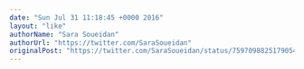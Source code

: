 ```yaml
---
date: "Sun Jul 31 11:18:45 +0000 2016"
layout: "like"
authorName: "Sara Soueidan"
authorUrl: "https://twitter.com/SaraSoueidan"
originalPost: "https://twitter.com/SaraSoueidan/status/759709882517905409"
---
```

